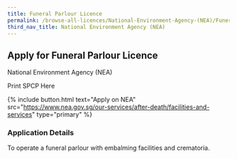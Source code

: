 ```yaml
---
title: Funeral Parlour Licence
permalink: /browse-all-licences/National-Environment-Agency-(NEA)/Funeral-Parlour-Licence
third_nav_title: National Environment Agency (NEA)
---
```


## Apply for Funeral Parlour Licence

National Environment Agency (NEA)

Print SPCP Here


{% include button.html text="Apply on NEA" src="https://www.nea.gov.sg/our-services/after-death/facilities-and-services" type="primary" %}

### Application Details

<p>To operate a funeral parlour with embalming facilities and crematoria.</p>

